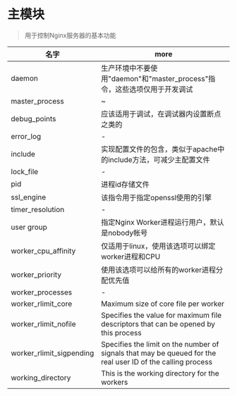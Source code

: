 # 主模块

> 用于控制Nginx服务器的基本功能

| 名字                       | more                                                                                                        |
|--------------------------|-------------------------------------------------------------------------------------------------------------|
| daemon                   | 生产环境中不要使用"daemon"和"master_process"指令，这些选项仅用于开发调试                                                            |
| master_process           | ~                                                                                                           |
| debug_points             | 应该适用于调试，在调试器内设置断点之类的                                                                                        |
| error_log                | -                                                                                                           |
| include                  | 实现配置文件的包含，类似于apache中的include方法，可减少主配置文件                                                                     |
| lock_file                | -                                                                                                           |
| pid                      | 进程id存储文件                                                                                                    |
| ssl_engine               | 该指令用于指定openssl使用的引擎                                                                                         |
| timer_resolution         | -                                                                                                           |
| user group               | 指定Nginx Worker进程运行用户，默认是nobody帐号                                                                            |
| worker_cpu_affinity      | 仅适用于linux，使用该选项可以绑定worker进程和CPU                                                                             |
| worker_priority          | 使用该选项可以给所有的worker进程分配优先值                                                                                    |
| worker_processes         | -                                                                                                           |
| worker_rlimit_core       | Maximum size of core file per worker                                                                        |
| worker_rlimit_nofile     | Specifies the value for maximum file descriptors that can be opened by this process                         |
| worker_rlimit_sigpending | Specifies the limit on the number of signals that may be queued for the real user ID of the calling process |
| working_directory        | This is the working directory for the workers                                                               |
